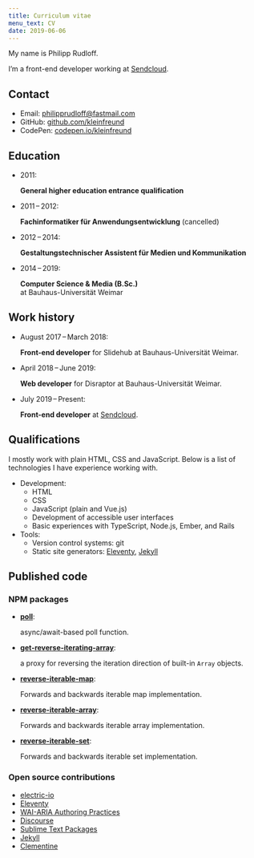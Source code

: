 ```yaml
---
title: Curriculum vitae
menu_text: CV
date: 2019-06-06
---
```

My name is Philipp Rudloff.

I’m a front-end developer working at [Sendcloud](https://sendcloud.com).



## Contact

- Email: philipprudloff@fastmail.com
- GitHub: [github.com/kleinfreund](http://github.com/kleinfreund)
- CodePen: [codepen.io/kleinfreund](https://codepen.io/kleinfreund)



## Education

- 2011:

  **General higher education entrance qualification**
- 2011 – 2012:

  **Fachinformatiker für Anwendungsentwicklung** (cancelled)
- 2012 – 2014:

  **Gestaltungstechnischer Assistent für Medien und Kommunikation**
- 2014 – 2019:

  **Computer Science & Media (B.Sc.)**<br>
  at Bauhaus-Universität Weimar



## Work history

- August 2017 – March 2018:

  **Front-end developer** for Slidehub at Bauhaus-Universität Weimar.

- April 2018 – June 2019:

  **Web developer** for Disraptor at Bauhaus-Universität Weimar.

- July 2019 – Present:

  **Front-end developer** at [Sendcloud](https://sendcloud.com).



## Qualifications

I mostly work with plain HTML, CSS and JavaScript. Below is a list of technologies I have experience working with.

- Development:
  - HTML
  - CSS
  - JavaScript (plain and Vue.js)
  - Development of accessible user interfaces
  - Basic experiences with TypeScript, Node.js, Ember, and Rails
- Tools:
  - Version control systems: git
  - Static site generators: [Eleventy](https://11ty.io), [Jekyll](https://jekyllrb.com)



## Published code

### NPM packages

- [**poll**](https://npmjs.com/package/poll):

  async/await-based poll function.

- [**get-reverse-iterating-array**](https://npmjs.com/package/get-reverse-iterating-array):

  a proxy for reversing the iteration direction of built-in `Array` objects.

- [**reverse-iterable-map**](https://npmjs.com/package/reverse-iterable-map):

  Forwards and backwards iterable map implementation.

- [**reverse-iterable-array**](https://npmjs.com/package/reverse-iterable-array):

  Forwards and backwards iterable array implementation.

- [**reverse-iterable-set**](https://npmjs.com/package/reverse-iterable-set):

  Forwards and backwards iterable set implementation.

### Open source contributions

- [electric-io](https://github.com/noopkat/electric-io/pulls?utf8=%E2%9C%93&q=is:pr+author:kleinfreund)
- [Eleventy](https://github.com/11ty/eleventy/pulls?utf8=%E2%9C%93&q=is:pr+author:kleinfreund)
- [WAI-ARIA Authoring Practices](https://github.com/w3c/aria-practices/pulls?utf8=%E2%9C%93&q=is%3Apr+author%3Akleinfreund)
- [Discourse](https://github.com/discourse/discourse/pulls?utf8=%E2%9C%93&q=is%3Apr+author%3Akleinfreund)
- [Sublime Text Packages](https://github.com/sublimehq/Packages/pulls?utf8=%E2%9C%93&q=is%3Apr+author%3Akleinfreund)
- [Jekyll](https://github.com/jekyll/jekyll/pulls?utf8=%E2%9C%93&q=is%3Apr+author%3Akleinfreund)
- [Clementine](https://github.com/clementine-player/Clementine/pulls?utf8=%E2%9C%93&q=is%3Apr+author%3Akleinfreund)
